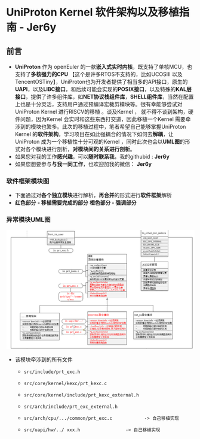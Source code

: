 # UniProton Kernel 软件架构以及移植指南		- Jer6y

## 前言

- **UniProton** 作为 openEuler 的一款**嵌入式实时内核**，既支持了单核MCU，也支持了**多核强力的CPU** 【这个是许多RTOS不支持的，比如UCOSIII 以及 TencentOSTiny】，UniProton也为开发者提供了相当多的API接口，原生的**UAPI**，以及**LIBC接口**，和后续可能会实现的**POSIX接口**，以及特殊的**KAL层接口**，提供了许多组件库，如**NET协议栈组件库**，**SHELL组件库**，当然在配置上也是十分灵活，支持用户通过预编译宏裁剪模块等。很有幸能够尝试对UniProton Kernel 进行RISCV的移植 。谈及Kernel ， 就不得不谈到架构，硬件问题，因为Kernel 会实时和这些东西打交道，因此移植一个Kernel 需要牵涉到的模块也繁多。此次的移植过程中，笔者希望自己能够掌握UniProton Kernel 的**软件架构**，学习项目在如此强耦合的情况下如何去**解耦**，让UniProton 成为一个移植性十分可观的Kernel ，同时此次也会以**UML图**的形式对各个模块进行剖析，**对模块间的关系进行剖析**。
- 如果您对我的工作**感兴趣**，可以**随时联系我**，我的githubid : **Jer6y**
- 如果您想要参与**与我一同工作**，也欢迎加我的微信： **Jer6y**

### 软件框架模块图

- 下面通过对**各个独立模块**进行解析，**再合并**的形式进行**软件框架**解析
- **红色部分** **- 移植需要完成的部分**    **橙色部分 -   强调部分**

### 异常模块UML图

![](pic/Exception_module.png)

- 该模块牵涉到的所有文件

  - ```shell
    src/include/prt_exc.h
    ```

  - ```shell
    src/core/kernel/kexc/prt_kexc.c
    ```

  - ```shell
    src/core/kernel/include/prt_kexc_external.h
    ```

  - ```shell
    src/arch/include/prt_exc_external.h
    ```

  - ```shell
    src/arch/cpu/.../common/prt_exc.c            -> 自己移植实现
    ```

  - ```shell
    src/uapi/hw/../ xxx.h 	              -> 自己移植实现
    ```

    

    